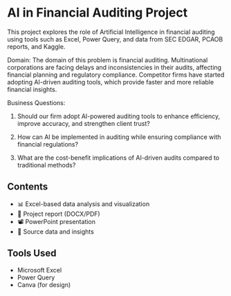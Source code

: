 # AI in Financial Auditing Project

This project explores the role of Artificial Intelligence in financial auditing using tools such as Excel, Power Query, and data from SEC EDGAR, PCAOB reports, and Kaggle.

Domain:
The domain of this problem is financial auditing. Multinational corporations are facing delays and inconsistencies in their audits, affecting financial planning and regulatory compliance. Competitor firms have started adopting AI-driven auditing tools, which provide faster and more reliable financial insights.

Business Questions:
1. Should our firm adopt AI-powered auditing tools to enhance efficiency, improve accuracy, and strengthen client trust?

2. How can AI be implemented in auditing while ensuring compliance with financial regulations?

3. What are the cost-benefit implications of AI-driven audits compared to traditional methods?

## Contents
- 📊 Excel-based data analysis and visualization
- 📄 Project report (DOCX/PDF)
- 📽️ PowerPoint presentation
- 📁 Source data and insights

## Tools Used
- Microsoft Excel
- Power Query
- Canva (for design)

